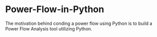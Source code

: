 # Power-Flow-in-Python
The motivation behind conding a power flow using Python is to build a Power Flow Analysis tool utilizing Python.
